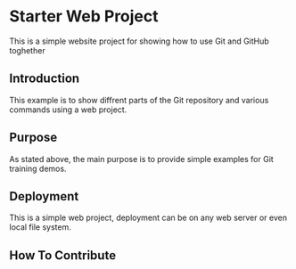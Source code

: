 # Starter Web Project

This is a simple website project for showing how to use Git and GitHub toghether

## Introduction
This example is to show diffrent parts of the Git repository and various commands using a web project.
## Purpose

As stated above, the main purpose is to provide simple examples for Git training demos.

## Deployment

This is a simple web project, deployment can be on any web server or even local file system.

## How To Contribute
